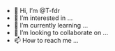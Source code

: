 - 👋 Hi, I’m @T-fdr
- 👀 I’m interested in ...
- 🌱 I’m currently learning ...
- 💞️ I’m looking to collaborate on ...
- 📫 How to reach me ...

<!---
T-fdr/T-fdr is a ✨ special ✨ repository because its `README.md` (this file) appears on your GitHub profile.
You can click the Preview link to take a look at your changes.
--->
